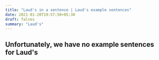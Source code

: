 ```yaml
---
title: "Laud's in a sentence | Laud's example sentences"
date: 2021-01-20T19:57:50+05:30
draft: falses
summary: "Laud's"
---
```

## Unfortunately, we have no example sentences for Laud's                 
